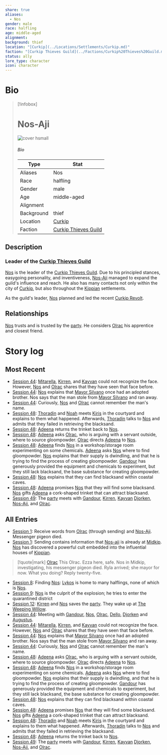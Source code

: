 ```yaml
---
share: true
aliases:
  - Nos
gender: male
race: halfling
age: middle-aged
alignment: 
background: thief
location: "[Curkip](../Locations/Settlements/Curkip.md)"
faction: "[Curkip Thieves Guild](../Factions/Curkip%20Thieves%20Guild.md)"
status: ally
lore_type: character
icon: character
---
```

# Bio
> [!infobox]
> # Nos-Aji
> ![cover hsmall](insertimage.png)
> ##### Bio
> | Type | Stat |
> | ---- | ---- |
> | Aliases | Nos|
> | Race| halfling |
> | Gender| male|
> | Age | middle-aged|
> | Alignment|| 
> | Background| thief|
> | Location|  [Curkip](../Locations/Settlements/Curkip.md)|
> | Faction| [Curkip Thieves Guild](../Factions/Curkip%20Thieves%20Guild.md)| 
## Description
### Leader of the [Curkip Thieves Guild](../Factions/Curkip%20Thieves%20Guild.md)
[Nos](Nos-Aji.md) is the leader of the [Curkip Thieves Guild](../Factions/Curkip%20Thieves%20Guild.md). Due to his principled stances, easygoing personality, and inventiveness, [Nos-Aji](Nos-Aji.md) managed to expand the guild's influence and reach. He also has many contacts not only within the city of [Curkip](../Locations/Settlements/Curkip.md), but also throughout the [Kippian](../Locations/Kingdoms/Kingdom%20of%20United%20Kippian.md) settlements.

As the guild's leader, [Nos](Nos-Aji.md) planned and led the recent [Curkip Revolt](../Lore/Curkip%20Revolt.md).
## Relationships
[Nos](Nos-Aji.md) trusts and is trusted by the [party](../Factions/Seven%20Up....md). He considers [Olrac](./Olrac.md) his apprentice and closest friend.
# Story log
## Most Recent
- [Session 44](../Session%20Log/Session%2044.md): [Mitarella](Mitarella%20Randall.md), [Kirren](Kirren%20Acquermann.md), and [Kayvan](Kayvan%20Acquermann.md) could not recognize the face. However, [Nos](Nos-Aji.md) and [Olrac](Olrac.md) shares that they have seen that face before.
- [Session 44](../Session%20Log/Session%2044.md): [Nos](Nos-Aji.md) explains that [Mayor Silvano](Silvo%20Silvano.md) once had an adopted brother. Nos says that the man stole from [Mayor Silvano](Silvo%20Silvano.md) and ran away.
- [Session 44](../Session%20Log/Session%2044.md): Curiously, [Nos](Nos-Aji.md) and [Olrac](Olrac.md) cannot remember the man's name.
- [Session 48](../Session%20Log/Session%2048.md): [Thoradin](Thoradin%20Goodman.md) and [Noah](Noah%20Skie.md) meets [Kiris](Kiris%20Acquermann.md) in the courtyard and explains to them what happened. Afterwards, [Thoradin](Thoradin%20Goodman.md) talks to [Nos](Nos-Aji.md) and admits that they failed in retrieving the blacksand.
- [Session 48](../Session%20Log/Session%2048.md): [Adeena](Adeena%20Oberon.md) returns the trinket back to [Nos](Nos-Aji.md).
- [Session 48](../Session%20Log/Session%2048.md): [Adeena](Adeena%20Oberon.md) asks [Olrac](Olrac.md), who is arguing with a servant outside, where to source gloompowder. [Olrac](Olrac.md) directs [Adeena](Adeena%20Oberon.md) to [Nos](Nos-Aji.md).
- [Session 48](../Session%20Log/Session%2048.md): [Adeena](Adeena%20Oberon.md) finds [Nos](Nos-Aji.md) in a workshop/storage room experimenting on some chemicals. [Adeena](Adeena%20Oberon.md) asks [Nos](Nos-Aji.md) where to find gloompowder. [Nos](Nos-Aji.md) explains that their supply is dwindling, and that he is trying to find the process of creating gloompowder. [Gandour](Gandour%20Ironfleet.md) has generously provided the equipment and chemicals to experiment, but they still lack blacksand, the base substance for creating gloompowder.
- [Session 48](../Session%20Log/Session%2048.md): [Nos](Nos-Aji.md) explains that they can find blacksand within coastal caves.
- [Session 48](../Session%20Log/Session%2048.md): [Adeena](Adeena%20Oberon.md) promises [Nos](Nos-Aji.md) that they will find some blacksand. [Nos](Nos-Aji.md) gifts [Adeena](Adeena%20Oberon.md) a cork-shaped trinket that can attract blacksand.
- [Session 49](../Session%20Log/Session%2049.md): The [party](Seven%20Up....md) meets with [Gandour](Gandour%20Ironfleet.md), [Kirren](Kirren%20Acquermann.md), [Kayvan](Kayvan%20Acquermann.md) [Djorken](Djorken%20Veegar.md), [Nos-Aji](Nos-Aji.md), and [Olrac](Olrac.md).

## All Entries
- [Session 1](../../Session%201.md): Receive words from [Olrac](Olrac.md) (through sending) and [Nos-Aji](Nos-Aji.md). Messenger pigeon died.
- [Session 1](../../Session%201.md): Sending contains information that [Nos-aji](Nos-aji.md) is already at [Midkip](Midkip.md). [Nos](Nos-Aji.md) has discovered a powerful cult embedded into the influential houses of [Kippian](Kingdom%20of%20United%20Kippian.md).
>[!quote|mark] [Olrac](Olrac.md)
> This Olrac. Ezza here, safe. Nos in Midkip, investigating, his messenger pigeon died. Ryla arrived; she mayor for now. What you doing? Reply twenty-five.
- [Session 8](../../Session%208.md): Finding [Nos](Nos-Aji.md): [Lykos](Lykos%20District.md) is home to many halflings, none of which is [Nos](Nos-Aji.md).
- [Session 9](../../Session%209.md): [Nos](Nos-Aji.md) is the culprit of the explosion; he tries to enter the quarantined district
- [Session 12](../../Session%2012.md): [Kirren](Kirren%20Acquermann.md) and [Nos](Nos-Aji.md) saves the [party](Seven%20Up....md). They wake up at [The Weeping WIllow](The%20Weeping%20WIllow.md).
- [Session 44](../Session%20Log/Session%2044.md): Meeting with [Gandour](Gandour%20Ironfleet.md), [Nos](Nos-Aji.md), [Olrac](Olrac.md), [Dello](Dello%20Stoneshard.md), [Djorken](Djorken%20Veegar.md) and [Augustus](Augustus.md).
- [Session 44](../Session%20Log/Session%2044.md): [Mitarella](Mitarella%20Randall.md), [Kirren](Kirren%20Acquermann.md), and [Kayvan](Kayvan%20Acquermann.md) could not recognize the face. However, [Nos](Nos-Aji.md) and [Olrac](Olrac.md) shares that they have seen that face before.
- [Session 44](../Session%20Log/Session%2044.md): [Nos](Nos-Aji.md) explains that [Mayor Silvano](Silvo%20Silvano.md) once had an adopted brother. Nos says that the man stole from [Mayor Silvano](Silvo%20Silvano.md) and ran away.
- [Session 44](../Session%20Log/Session%2044.md): Curiously, [Nos](Nos-Aji.md) and [Olrac](Olrac.md) cannot remember the man's name.
- [Session 48](../Session%20Log/Session%2048.md): [Adeena](Adeena%20Oberon.md) asks [Olrac](Olrac.md), who is arguing with a servant outside, where to source gloompowder. [Olrac](Olrac.md) directs [Adeena](Adeena%20Oberon.md) to [Nos](Nos-Aji.md).
- [Session 48](../Session%20Log/Session%2048.md): [Adeena](Adeena%20Oberon.md) finds [Nos](Nos-Aji.md) in a workshop/storage room experimenting on some chemicals. [Adeena](Adeena%20Oberon.md) asks [Nos](Nos-Aji.md) where to find gloompowder. [Nos](Nos-Aji.md) explains that their supply is dwindling, and that he is trying to find the process of creating gloompowder. [Gandour](Gandour%20Ironfleet.md) has generously provided the equipment and chemicals to experiment, but they still lack blacksand, the base substance for creating gloompowder.
- [Session 48](../Session%20Log/Session%2048.md): [Nos](Nos-Aji.md) explains that they can find blacksand within coastal caves.
- [Session 48](../Session%20Log/Session%2048.md): [Adeena](Adeena%20Oberon.md) promises [Nos](Nos-Aji.md) that they will find some blacksand. [Nos](Nos-Aji.md) gifts [Adeena](Adeena%20Oberon.md) a cork-shaped trinket that can attract blacksand.
- [Session 48](../Session%20Log/Session%2048.md): [Thoradin](Thoradin%20Goodman.md) and [Noah](Noah%20Skie.md) meets [Kiris](Kiris%20Acquermann.md) in the courtyard and explains to them what happened. Afterwards, [Thoradin](Thoradin%20Goodman.md) talks to [Nos](Nos-Aji.md) and admits that they failed in retrieving the blacksand.
- [Session 48](../Session%20Log/Session%2048.md): [Adeena](Adeena%20Oberon.md) returns the trinket back to [Nos](Nos-Aji.md).
- [Session 49](../Session%20Log/Session%2049.md): The [party](Seven%20Up....md) meets with [Gandour](Gandour%20Ironfleet.md), [Kirren](Kirren%20Acquermann.md), [Kayvan](Kayvan%20Acquermann.md) [Djorken](Djorken%20Veegar.md), [Nos-Aji](Nos-Aji.md), and [Olrac](Olrac.md).
